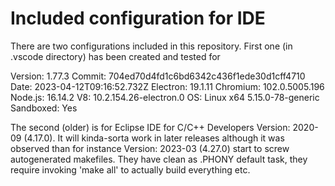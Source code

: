 # Included configuration for IDE
There are two configurations included in this repository. First one (in .vscode directory) has been created and tested for 

Version: 1.77.3
Commit: 704ed70d4fd1c6bd6342c436f1ede30d1cff4710
Date: 2023-04-12T09:16:52.732Z
Electron: 19.1.11
Chromium: 102.0.5005.196
Node.js: 16.14.2
V8: 10.2.154.26-electron.0
OS: Linux x64 5.15.0-78-generic
Sandboxed: Yes

The second (older) is for Eclipse IDE for C/C++ Developers Version: 2020-09 (4.17.0). It will kinda-sorta work in later releases although it was observed than for instance Version: 2023-03 (4.27.0) start to screw autogenerated makefiles. They have clean as .PHONY default task, they require invoking 'make all' to actually build everything etc. 
